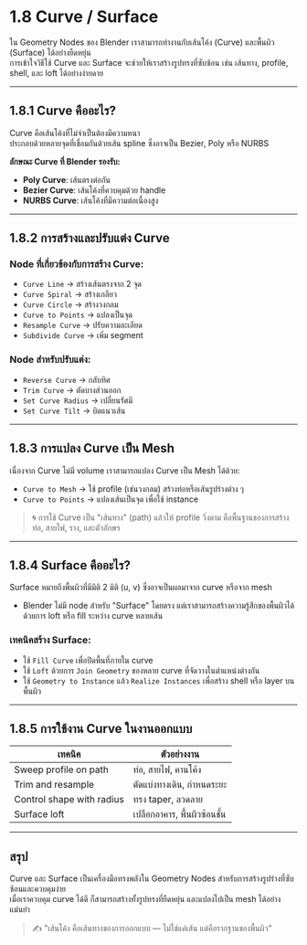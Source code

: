 # 1.8 Curve / Surface

ใน Geometry Nodes ของ Blender เราสามารถทำงานกับเส้นโค้ง (Curve) และพื้นผิว (Surface) ได้อย่างยืดหยุ่น  
การเข้าใจวิธีใช้ Curve และ Surface จะช่วยให้เราสร้างรูปทรงที่ซับซ้อน เช่น เส้นทาง, profile, shell, และ loft ได้อย่างง่ายดาย

---

## 1.8.1 Curve คืออะไร?

Curve คือเส้นโค้งที่ไม่จำเป็นต้องมีความหนา  
ประกอบด้วยหลายจุดที่เชื่อมกันด้วยเส้น spline ซึ่งอาจเป็น Bezier, Poly หรือ NURBS

**ลักษณะ Curve ที่ Blender รองรับ:**
- **Poly Curve**: เส้นตรงต่อกัน
- **Bezier Curve**: เส้นโค้งที่ควบคุมด้วย handle
- **NURBS Curve**: เส้นโค้งที่มีความต่อเนื่องสูง

---

## 1.8.2 การสร้างและปรับแต่ง Curve

### Node ที่เกี่ยวข้องกับการสร้าง Curve:

- `Curve Line` → สร้างเส้นตรงจาก 2 จุด
- `Curve Spiral` → สร้างเกลียว
- `Curve Circle` → สร้างวงกลม
- `Curve to Points` → แปลงเป็นจุด
- `Resample Curve` → ปรับความละเอียด
- `Subdivide Curve` → เพิ่ม segment

### Node สำหรับปรับแต่ง:

- `Reverse Curve` → กลับทิศ
- `Trim Curve` → ตัดบางส่วนออก
- `Set Curve Radius` → เปลี่ยนรัศมี
- `Set Curve Tilt` → บิดแนวเส้น

---

## 1.8.3 การแปลง Curve เป็น Mesh

เนื่องจาก Curve ไม่มี volume เราสามารถแปลง Curve เป็น Mesh ได้ด้วย:

- `Curve to Mesh` → ใช้ profile (เช่นวงกลม) สร้างท่อหรือเส้นรูปร่างต่าง ๆ
- `Curve to Points` → แปลงเส้นเป็นจุด เพื่อใช้ instance

> 🌀 การใช้ Curve เป็น "เส้นทาง" (path) แล้วให้ profile วิ่งตาม คือพื้นฐานของการสร้างท่อ, สายไฟ, ราง, และตัวอักษร

---

## 1.8.4 Surface คืออะไร?

Surface หมายถึงพื้นผิวที่มีมิติ 2 มิติ (u, v) ซึ่งอาจเป็นผลมาจาก curve หรือจาก mesh

- Blender ไม่มี node สำหรับ "Surface" โดยตรง แต่เราสามารถสร้างความรู้สึกของพื้นผิวได้ด้วยการ loft หรือ fill ระหว่าง curve หลายเส้น

### เทคนิคสร้าง Surface:

- ใช้ `Fill Curve` เพื่อปิดพื้นที่ภายใน curve
- ใช้ `Loft` ด้วยการ `Join Geometry` ของหลาย curve ที่จัดวางในตำแหน่งต่างกัน
- ใช้ `Geometry to Instance` แล้ว `Realize Instances` เพื่อสร้าง shell หรือ layer บนพื้นผิว

---

## 1.8.5 การใช้งาน Curve ในงานออกแบบ

| เทคนิค                     | ตัวอย่างงาน |
|----------------------------|--------------|
| Sweep profile on path      | ท่อ, สายไฟ, คานโค้ง |
| Trim and resample          | ตัดแบ่งทางเดิน, กำหนดระยะ |
| Control shape with radius  | ทรง taper, ลวดลาย |
| Surface loft               | เปลือกอาคาร, พื้นผิวซ้อนชั้น |

---

## สรุป

Curve และ Surface เป็นเครื่องมือทรงพลังใน Geometry Nodes สำหรับการสร้างรูปร่างที่ซับซ้อนและควบคุมง่าย  
เมื่อเราควบคุม curve ได้ดี ก็สามารถสร้างทั้งรูปทรงที่ยืดหยุ่น และแปลงไปเป็น mesh ได้อย่างแม่นยำ

> ✍️ "เส้นโค้ง คือเส้นทางของการออกแบบ — ไม่ใช่แค่เส้น แต่คือรากฐานของพื้นผิว"

